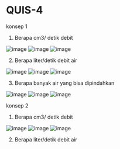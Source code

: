 # QUIS-4

konsep 1

1. Berapa cm3/ detik debit

![image](https://user-images.githubusercontent.com/93015185/139581716-ea18f8fe-0530-49c2-a777-c788290761cb.png)
![image](https://user-images.githubusercontent.com/93015185/139581723-b89b90df-32b3-42d1-b902-b5cfd9f9af97.png)
![image](https://user-images.githubusercontent.com/93015185/139582089-d98fcca0-4ab6-42a2-8610-18ce29312164.png)

2. Berapa liter/detik debit air

![image](https://user-images.githubusercontent.com/93015185/139582112-08e76169-fa7d-4ec0-85eb-f207e66e2744.png)
![image](https://user-images.githubusercontent.com/93015185/139582149-c806e2d7-9d56-4f79-b9fb-ce538fe1903a.png)
![image](https://user-images.githubusercontent.com/93015185/139582189-78d882fe-e244-4753-b5db-c3c0f9fcd0e8.png)

3. Berapa banyak air yang bisa dipindahkan

![image](https://user-images.githubusercontent.com/93015185/139582267-38cf8bb5-02c1-4cdb-92f1-10cf39d15e56.png)
![image](https://user-images.githubusercontent.com/93015185/139582281-26c94956-5db2-4882-b39a-613751f5feb5.png)
![image](https://user-images.githubusercontent.com/93015185/139582320-1087fce8-861a-432f-86f5-bbf27fdf2715.png)

konsep 2

1. Berapa cm3/ detik debit

![image](https://user-images.githubusercontent.com/93015185/139583416-38f8fe5e-e1e2-4cd7-9011-a5801158598d.png)
![image](https://user-images.githubusercontent.com/93015185/139583401-dc81bdc2-60ec-48a2-8fac-1daf9911d0bf.png)
![image](https://user-images.githubusercontent.com/93015185/139583442-e3eea596-e42b-44a4-b47a-28cc3c04a5ea.png)

2. Berapa liter/detik debit air

